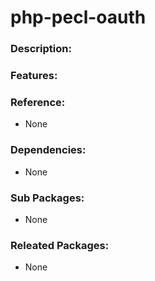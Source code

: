 # php-pecl-oauth

### Description:


### Features:


### Reference:
* None

### Dependencies:
* None

### Sub Packages:
* None

### Releated Packages:
* None